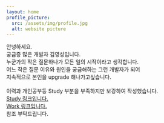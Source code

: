 ```yaml
---
layout: home
profile_picture:
  src: /assets/img/profile.jpg
  alt: website picture
---
```


<p>
안녕하세요. <br>
궁금증 많은 개발자 김영성입니다. <br>
누군가의 작은 질문하나가 모든 일의 시작이라고 생각합니다. <br>
어느 작은 질문 이유와 원인을 궁금해하는 그런 개발자가 되어 <br>
지속적으로 본인을 upgrade 해나가고싶습니다. <br>
  
  
<br>
이력과 개인공부등 Study 부분을 부족하지만 보강하여 작성했습니다.<br>
<a class="page-link" href="http://dudtjd7820.github.io/blog">Study 링크입니다.</a>
<br>
<a class="page-link" href="http://dudtjd7820.github.io/work"> Work 링크입니다.</a>
<br>
참조 부탁드립니다.
  
<br><br>

<br><br>


</p>

<p>

</p>
